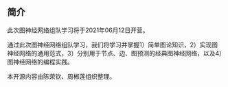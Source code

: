 ﻿## 简介

此次图神经网络组队学习将于2021年06月12日开营。



通过此次图神经网络组队学习，我们将学习并掌握1）简单图论知识，2）实现图神经网络的通用范式，3）分别用于节点、边、图预测的经典图神经网络，以及4）图神经网络的编程实践。



本开源内容由陈荣钦、周郴莲组织整理。
